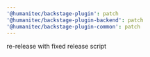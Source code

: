 ```yaml
---
'@humanitec/backstage-plugin': patch
'@humanitec/backstage-plugin-backend': patch
'@humanitec/backstage-plugin-common': patch
---
```


re-release with fixed release script
